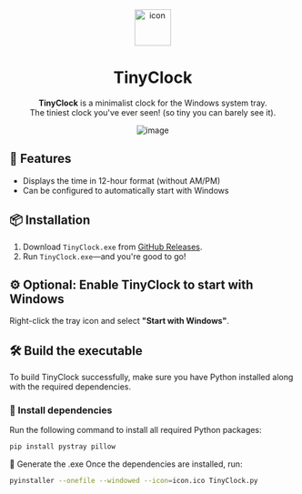 <div align="center">
  <img src="https://github.com/user-attachments/assets/8102f49b-ef73-496d-81bf-bd19ed398075" alt="icon" width="64" height="64" />
  <h1>TinyClock</h1>
  <p><strong>TinyClock</strong> is a minimalist clock for the Windows system tray.<br>
  The tiniest clock you've ever seen! (so tiny you can barely see it).</p>
  <img src="https://github.com/user-attachments/assets/68bc36e8-1092-44c9-ae74-0b9f8422b24f" alt="image" />
</div>

## 🚀 Features
- Displays the time in 12-hour format (without AM/PM)
- Can be configured to automatically start with Windows

## 📦 Installation
1. Download `TinyClock.exe` from [GitHub Releases](https://github.com/Acercandr0/TinyClock/releases).
2. Run `TinyClock.exe`—and you're good to go!

## ⚙️ Optional: Enable TinyClock to start with Windows
Right-click the tray icon and select **"Start with Windows"**.

## 🛠 Build the executable
To build TinyClock successfully, make sure you have Python installed along with the required dependencies.

### 🔹 Install dependencies
Run the following command to install all required Python packages:
```bash
pip install pystray pillow
```
🔹 Generate the .exe
Once the dependencies are installed, run:
```bash
pyinstaller --onefile --windowed --icon=icon.ico TinyClock.py
